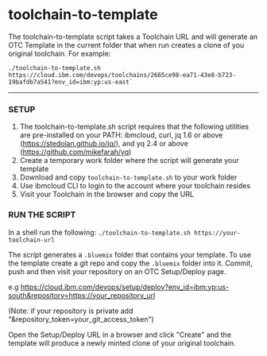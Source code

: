 # toolchain-to-template

The toolchain-to-template script takes a Toolchain URL and will generate an OTC Template in the current folder that when run creates a clone of you original toolchain. For example:
```
./toolchain-to-template.sh https://cloud.ibm.com/devops/toolchains/2665ce98-ea71-43e8-b723-19bafdb7a541?env_id=ibm:yp:us-east`
```

---
### SETUP
1) The toolchain-to-template.sh script requires that the following utilities are pre-installed on your PATH: ibmcloud, curl, jq 1.6 or above (https://stedolan.github.io/jq/), and yq 2.4 or above (https://github.com/mikefarah/yq) 
2) Create a temporary work folder where the script will generate your template
3) Download and copy `toolchain-to-template.sh` to your work folder
4) Use ibmcloud CLI to login to the account where your toolchain resides
5) Visit your Toolchain in the browser and copy the URL

### RUN THE SCRIPT
In a shell run the following: `./toolchain-to-template.sh https://your-toolchain-url`

The script generates a `.bluemix` folder that contains your template. To use the template create a git repo and
copy the `.bluemix` folder into it. Commit, push and then visit your repository on an OTC Setup/Deploy page.

e.g https://cloud.ibm.com/devops/setup/deploy?env_id=ibm:yp:us-south&repository=https://your_repository_url

(Note: if your repository is private add "&repository_token=your_git_access_token")

Open the Setup/Deploy URL in a browser and click "Create" and the template will produce a newly minted clone of your original toolchain.
